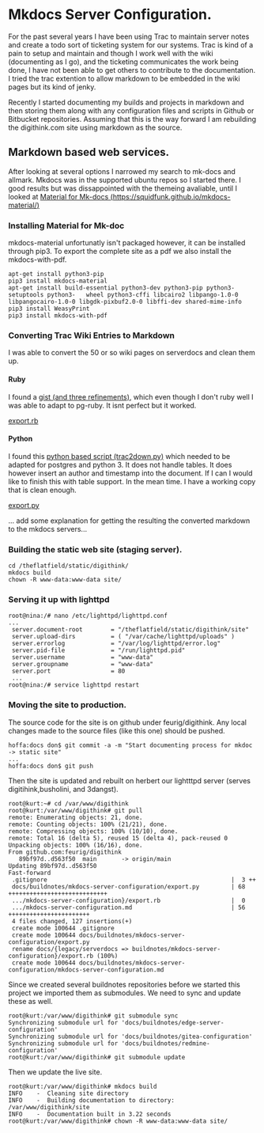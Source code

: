 # Mkdocs Server Configuration.
For the past several years I have been using Trac to maintain server notes and create a todo sort of ticketing system for our systems. Trac is kind of a pain to setup and maintain and though I work well with the wiki (documenting as I go), and the ticketing communicates the work being done, I have not been able to get others to contribute to the documentation. I tried the trac extention to allow markdown to be embedded in the wiki pages but its kind of jenky.

Recently I started documenting my builds and projects in markdown and then storing them along with any configuration files and scripts in Github or Bitbucket repositories.
Assuming that this is the way forward I am rebuilding the digithink.com site using  markdown as the source.

## Markdown based web services.
 
After looking at several options I narrowed my search to mk-docs and allmark. Mkdocs was in the supported ubuntu repos so I started there. I good results but was dissappointed with the themeing avaliable, until I looked at [Material for Mk-docs (https://squidfunk.github.io/mkdocs-material/)](https://squidfunk.github.io/mkdocs-material/) 
### Installing Material for Mk-doc

mkdocs-material unfortunatly isn't packaged however, it can be installed through pip3. To export the complete site as a pdf we also install the mkdocs-with-pdf.

    apt-get install python3-pip
    pip3 install mkdocs-material
    apt-get install build-essential python3-dev python3-pip python3-setuptools python3-   wheel python3-cffi libcairo2 libpango-1.0-0 libpangocairo-1.0-0 libgdk-pixbuf2.0-0 libffi-dev shared-mime-info
    pip3 install WeasyPrint
    pip3 install mkdocs-with-pdf

### Converting Trac Wiki Entries to Markdown
I was able to convert the 50 or so wiki pages on serverdocs and clean them up. 

#### Ruby
I found a [gist (and three refinements)](https://gist.github.com/somebox/619537), which even though I don't ruby well I was able to adapt to pg-ruby. It isnt perfect but it worked.

[export.rb](export.rb)
#### Python 
I found this [python based script (trac2down.py)](https://gist.githubusercontent.com/sgk/1286682/raw/b744dd2e47a68d60373ad39df87cfe8256f517af/trac2down.py) which needed to be adapted for postgres and python 3. It does not handle tables. It does however insert an author and timestamp into the document. If I can I would like to finish this with table support. In the mean time. I have a working copy that is clean enough. 

[export.py](export.py)

... add some explanation for getting the resulting the converted markdown to the mkdocs servers...

### Building the static web site (staging server).

    cd /theflatfield/static/digithink/
    mkdocs build
    chown -R www-data:www-data site/

### Serving it up with lighttpd

    root@nina:/# nano /etc/lighttpd/lighttpd.conf
    ...
	 server.document-root        = "/theflatfield/static/digithink/site"
	 server.upload-dirs          = ( "/var/cache/lighttpd/uploads" )
	 server.errorlog             = "/var/log/lighttpd/error.log"
	 server.pid-file             = "/run/lighttpd.pid"
	 server.username             = "www-data"
	 server.groupname            = "www-data"
	 server.port                 = 80
	 ...
    root@nina:/# service lighttpd restart
 
### Moving the site to production. 
The source code for the site is on github under feurig/digithink. Any local changes made to the source files (like this one) should be pushed. 

    hoffa:docs don$ git commit -a -m "Start documenting process for mkdoc -> static site"
	...
	hoffa:docs don$ git push
	
Then the site is updated and rebuilt on herbert our lightttpd server (serves digitihink,busholini, and 3dangst).

	root@kurt:~# cd /var/www/digithink
	root@kurt:/var/www/digithink# git pull
	remote: Enumerating objects: 21, done.
	remote: Counting objects: 100% (21/21), done.
	remote: Compressing objects: 100% (10/10), done.
	remote: Total 16 (delta 5), reused 15 (delta 4), pack-reused 0
	Unpacking objects: 100% (16/16), done.
	From github.com:feurig/digithink
	   89bf97d..d563f50  main       -> origin/main
	Updating 89bf97d..d563f50
	Fast-forward
	 .gitignore                                                    |  3 ++
	 docs/buildnotes/mkdocs-server-configuration/export.py         | 68 ++++++++++++++++++++++++++++
	 .../mkdocs-server-configuration}/export.rb                    |  0
	 .../mkdocs-server-configuration.md                            | 56 +++++++++++++++++++++++
	 4 files changed, 127 insertions(+)
	 create mode 100644 .gitignore
	 create mode 100644 docs/buildnotes/mkdocs-server-configuration/export.py
	 rename docs/{legacy/serverdocs => buildnotes/mkdocs-server-configuration}/export.rb (100%)
	 create mode 100644 docs/buildnotes/mkdocs-server-configuration/mkdocs-server-configuration.md

Since we created several buildnotes repositories before we started this project we imported them as submodules. We need to sync and update these as well.

	root@kurt:/var/www/digithink# git submodule sync
	Synchronizing submodule url for 'docs/buildnotes/edge-server-configuration'
	Synchronizing submodule url for 'docs/buildnotes/gitea-configuration'
	Synchronizing submodule url for 'docs/buildnotes/redmine-configuration'
	root@kurt:/var/www/digithink# git submodule update

Then we update the live site.

	root@kurt:/var/www/digithink# mkdocs build
	INFO    -  Cleaning site directory 
	INFO    -  Building documentation to directory: /var/www/digithink/site 
	INFO    -  Documentation built in 3.22 seconds 
	root@kurt:/var/www/digithink# chown -R www-data:www-data site/





	

	



